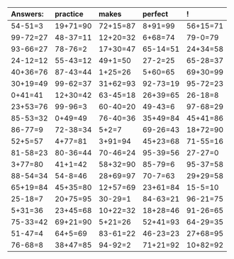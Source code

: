 | Answers: | practice | makes | perfect | ! |
| :--- | :--- | :--- | :--- | :--- |
| 54-51=3 | 19+71=90 | 72+15=87 | 8+91=99 | 56+15=71 | 
| 99-72=27 | 48-37=11 | 12+20=32 | 6+68=74 | 79-0=79 | 
| 93-66=27 | 78-76=2 | 17+30=47 | 65-14=51 | 24+34=58 | 
| 24-12=12 | 55-43=12 | 49+1=50 | 27-2=25 | 65-28=37 | 
| 40+36=76 | 87-43=44 | 1+25=26 | 5+60=65 | 69+30=99 | 
| 30+19=49 | 99-62=37 | 31+62=93 | 92-73=19 | 95-72=23 | 
| 0+41=41 | 12+30=42 | 63-45=18 | 26+39=65 | 26-18=8 | 
| 23+53=76 | 99-96=3 | 60-40=20 | 49-43=6 | 97-68=29 | 
| 85-53=32 | 0+49=49 | 76-40=36 | 35+49=84 | 45+41=86 | 
| 86-77=9 | 72-38=34 | 5+2=7 | 69-26=43 | 18+72=90 | 
| 52+5=57 | 4+77=81 | 3+91=94 | 45+23=68 | 71-55=16 | 
| 81-58=23 | 80-36=44 | 70-46=24 | 95-39=56 | 27-27=0 | 
| 3+77=80 | 41+1=42 | 58+32=90 | 85-79=6 | 95-37=58 | 
| 88-54=34 | 54-8=46 | 28+69=97 | 70-7=63 | 29+29=58 | 
| 65+19=84 | 45+35=80 | 12+57=69 | 23+61=84 | 15-5=10 | 
| 25-18=7 | 20+75=95 | 30-29=1 | 84-63=21 | 96-21=75 | 
| 5+31=36 | 23+45=68 | 10+22=32 | 18+28=46 | 91-26=65 | 
| 75-33=42 | 69+21=90 | 5+21=26 | 52+41=93 | 64-29=35 | 
| 51-47=4 | 64+5=69 | 83-61=22 | 46-23=23 | 27+68=95 | 
| 76-68=8 | 38+47=85 | 94-92=2 | 71+21=92 | 10+82=92 | 

